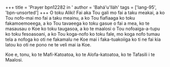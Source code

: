 +++
title = 'Prayer bpn12282 in '
author = 'Bahá'u'lláh'
tags = ['lang-95', 'bpn-unsorted']
+++
O toku Aliki! Fai aka Tou gali mo fai a taku meakai, a ko Tou nofo-mai mo fai a taku meainu, a ko Tou fiafiaaga ko toku fakamoemoeega, a ko Tou tavaeega ko toku gasue o fai a mea, ko te masausau o Koe ko toku taugasoa, a ko te maalosi o Tou nofoaiga-a-tupu ko toku fesoasoani, a ko Tou koga-nofo ko toku fale, mo koga nofo tumau tela a nofoga ko oti ne fakamalu ne Koe mai i faka-tuakoiiga ko ti ne fai kia latou ko oti ne pono ne te veli mai ia Koe.  
  
Koe e, tonu, ko te Mafi-Katoatoa, ko te Alofa-katoatoa, ko te Tafasili i te Maalosi.
